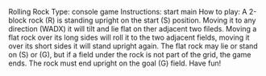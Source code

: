 Rolling Rock
Type:
  console game
Instructions:
  start main 
How to play:
  A 2-block rock (R) is standing upright on the start (S) position.
  Moving it to any direction (WADX) it will tilt and lie flat on ther adjacent two fileds.
  Moving a flat rock over its long sides will roll it to the two adjacent fields, moving it over its short sides it will stand upright again.
  The flat rock may lie or stand on (S) or (G), but if a field under the rock is not part of the grid, the game ends.
  The rock must end upright on the goal (G) field.
Have fun!

